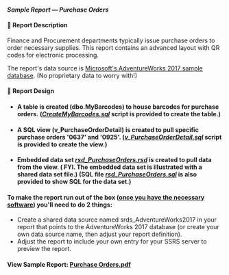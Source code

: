 #### <em>Sample Report — Purchase Orders</em>
#### 👋 Report Description

Finance and Procurement departments typically issue purchase orders to order necessary supplies. This report contains an advanced layout with QR codes for electronic processing.

The report's data source is <a href="https://github.com/Microsoft/sql-server-samples/releases/tag/adventureworks">Microsoft's AdventureWorks 2017 sample database</a>. (No proprietary data to worry with!)
#### 👋 Report Design
- #### A table is created (dbo.MyBarcodes) to house barcodes for purchase orders. (<a href="/PurchaseOrders/CreateMyBarcodes.sql"><em>CreateMyBarcodes.sql</em></a> script is provided to create the table.)
- #### A SQL view (v_PurchaseOrderDetail) is created to pull specific purchase orders '0637' and '0925'. (<a href="/PurchaseOrders/v_PurchaseOrderDetail.sql"><em>v_PurchaseOrderDetail.sql</em></a> script is provided to create the view.)
 - #### Embedded data set <a href="/PurchaseOrders/rsd_PurchaseOrders.rsd"><em>rsd_PurchaseOrders.rsd</em></a> is created to pull data from the view. ( FYI. The embedded data set is illustrated with a shared data set file.) (SQL file <a href="rsd_PurchaseOrders.sql"><em>rsd_PurchaseOrders.sql</em></a> is also provided to show SQL for the data set.)
#### To make the report run out of the box (<a href="https://github.com/curtild/SSRS-Projects#to-follow-along-with-these-samples-youll-need">once you have the necessary software</a>) you'll need to do 2 things: 
   -  Create a shared data source named srds_AdventureWorks2017 in your report that points to the AdventureWorks 2017 database (or create your own data source name, then adjust your report definition). 
   -  Adjust the report to include your own entry for your SSRS server to preview the report. 

#### View Sample Report: <a href="/PurchaseOrders/Purchase%20Order.pdf" height=750 width=550/>Purchase Orders.pdf</a>
